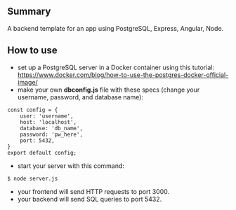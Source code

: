 ## Summary

A backend template for an app using PostgreSQL, Express, Angular, Node.

## How to use

- set up a PostgreSQL server in a Docker container using this tutorial: https://www.docker.com/blog/how-to-use-the-postgres-docker-official-image/
- make your own **dbconfig.js** file with these specs (change your username, password, and database name):

```
const config = {
    user: 'username',
    host: 'localhost',
    database: 'db_name',
    password: 'pw_here',
    port: 5432,
}
export default config;
```

- start your server with this command:

```
$ node server.js
```

- your frontend will send HTTP requests to port 3000.
- your backend will send SQL queries to port 5432.

